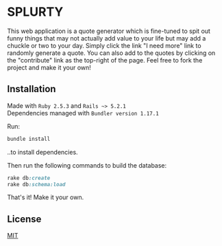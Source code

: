 # SPLURTY

This web application is a quote generator which is fine-tuned to spit out funny things that may not actually add value to your life but may add a chuckle or two to your day. Simply click the link "I need more" link to randomly generate a quote. You can also add to the quotes by clicking on the "contribute" link as the top-right of the page. Feel free to fork the project and make it your own!  

## Installation

Made with `Ruby 2.5.3` and `Rails ~> 5.2.1`<br />
Dependencies managed with `Bundler version 1.17.1`

Run:
```bash
bundle install
```
..to install dependencies. 

Then run the following commands to build the database:

```ruby
rake db:create
rake db:schema:load
```

That's it! Make it your own. 

## License
[MIT](https://choosealicense.com/licenses/mit/)
